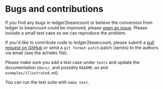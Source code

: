 # Bugs and contributions

If you find any bugs in ledger2beancount or believe the conversion from
ledger to beancount could be improved, please [open an
issue](https://github.com/zacchiro/ledger2beancount/issues).  Please
include a small test case so we can reproduce the problem.

If you'd like to contribute code to ledger2beancount, please submit a
[pull request on GitHub](https://github.com/zacchiro/ledger2beancount/pulls)
or send a `git format-patch` patch (series) to the authors via email
(see the `AUTHORS` file).

Please make sure you add a test case under `tests` and update the
documentation (`docs/`, and possibly `README.md` and
`examples/illustrated.md`).

You can run the test suite with `make test`.

